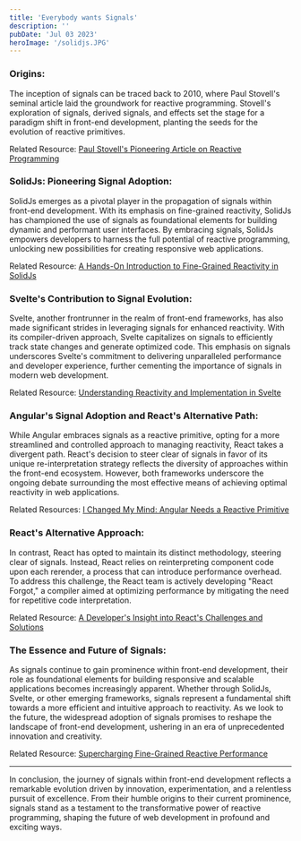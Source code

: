 ```yaml
---
title: 'Everybody wants Signals'
description: ''
pubDate: 'Jul 03 2023'
heroImage: '/solidjs.JPG'
---
```


### Origins:
The inception of signals can be traced back to 2010, where Paul Stovell's seminal article laid the groundwork for reactive programming. Stovell's exploration of signals, derived signals, and effects set the stage for a paradigm shift in front-end development, planting the seeds for the evolution of reactive primitives.

Related Resource: [Paul Stovell's Pioneering Article on Reactive Programming](https://paulstovell.com/reactive-programming/)

### SolidJs: Pioneering Signal Adoption:
SolidJs emerges as a pivotal player in the propagation of signals within front-end development. With its emphasis on fine-grained reactivity, SolidJs has championed the use of signals as foundational elements for building dynamic and performant user interfaces. By embracing signals, SolidJs empowers developers to harness the full potential of reactive programming, unlocking new possibilities for creating responsive web applications.

Related Resource: [A Hands-On Introduction to Fine-Grained Reactivity in SolidJs](https://dev.to/ryansolid/a-hands-on-introduction-to-fine-grained-reactivity-3ndf)

### Svelte's Contribution to Signal Evolution:
Svelte, another frontrunner in the realm of front-end frameworks, has also made significant strides in leveraging signals for enhanced reactivity. With its compiler-driven approach, Svelte capitalizes on signals to efficiently track state changes and generate optimized code. This emphasis on signals underscores Svelte's commitment to delivering unparalleled performance and developer experience, further cementing the importance of signals in modern web development.

Related Resource: [Understanding Reactivity and Implementation in Svelte](https://youtu.be/AdNJ3fydeao)

### Angular's Signal Adoption and React's Alternative Path:
While Angular embraces signals as a reactive primitive, opting for a more streamlined and controlled approach to managing reactivity, React takes a divergent path. React's decision to steer clear of signals in favor of its unique re-interpretation strategy reflects the diversity of approaches within the front-end ecosystem. However, both frameworks underscore the ongoing debate surrounding the most effective means of achieving optimal reactivity in web applications.

Related Resources: [I Changed My Mind: Angular Needs a Reactive Primitive](https://dev.to/this-is-angular/i-changed-my-mind-angular-needs-a-reactive-primitive-n2g)

### React's Alternative Approach:
In contrast, React has opted to maintain its distinct methodology, steering clear of signals. Instead, React relies on reinterpreting component code upon each rerender, a process that can introduce performance overhead. To address this challenge, the React team is actively developing "React Forgot," a compiler aimed at optimizing performance by mitigating the need for repetitive code interpretation.

Related Resource: [A Developer's Insight into React's Challenges and Solutions](https://youtu.be/lGEMwh32soc)

### The Essence and Future of Signals:
As signals continue to gain prominence within front-end development, their role as foundational elements for building responsive and scalable applications becomes increasingly apparent. Whether through SolidJs, Svelte, or other emerging frameworks, signals represent a fundamental shift towards a more efficient and intuitive approach to reactivity. As we look to the future, the widespread adoption of signals promises to reshape the landscape of front-end development, ushering in an era of unprecedented innovation and creativity.

Related Resource: [Supercharging Fine-Grained Reactive Performance](https://dev.to/modderme123/super-charging-fine-grained-reactive-performance-47ph)

---

In conclusion, the journey of signals within front-end development reflects a remarkable evolution driven by innovation, experimentation, and a relentless pursuit of excellence. From their humble origins to their current prominence, signals stand as a testament to the transformative power of reactive programming, shaping the future of web development in profound and exciting ways.